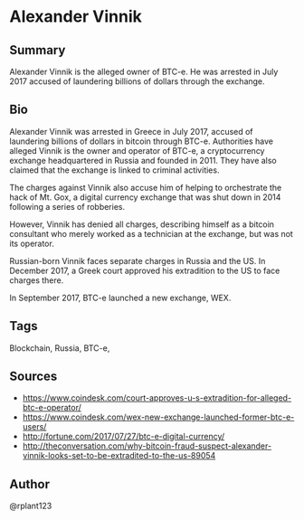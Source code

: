 # Alexander Vinnik

## Summary
Alexander Vinnik is the alleged owner of BTC-e. He was arrested in July 2017 accused of laundering billions of dollars through the exchange.

## Bio
Alexander Vinnik was arrested in Greece in July 2017, accused of laundering billions of dollars in bitcoin through BTC-e. Authorities have alleged Vinnik is the owner and operator of BTC-e, a cryptocurrency exchange headquartered in Russia and founded in 2011. They have also claimed that the exchange is linked to criminal activities.

The charges against Vinnik also accuse him of helping to orchestrate the hack of Mt. Gox, a digital currency exchange that was shut down in 2014 following a series of robberies.

However, Vinnik has denied all charges, describing himself as a bitcoin consultant who merely worked as a technician at the exchange, but was not its operator.

Russian-born Vinnik faces separate charges in Russia and the US. In December 2017, a Greek court approved his extradition to the US to face charges there.

In September 2017, BTC-e launched a new exchange, WEX.

## Tags
Blockchain, Russia, BTC-e,  

## Sources
- https://www.coindesk.com/court-approves-u-s-extradition-for-alleged-btc-e-operator/
- https://www.coindesk.com/wex-new-exchange-launched-former-btc-e-users/
- http://fortune.com/2017/07/27/btc-e-digital-currency/
- http://theconversation.com/why-bitcoin-fraud-suspect-alexander-vinnik-looks-set-to-be-extradited-to-the-us-89054

## Author
@rplant123
